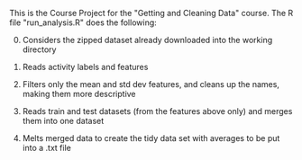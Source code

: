 This is the Course Project for the "Getting and Cleaning Data" course. The R file "run_analysis.R" does the following:


0) Considers the zipped dataset already downloaded into the working directory

1) Reads activity labels and features

2) Filters only the mean and std dev features, and cleans up the names, making them more descriptive

3) Reads train and test datasets (from the features above only) and merges them into one dataset

4) Melts merged data to create the tidy data set with averages to be put into a .txt file
